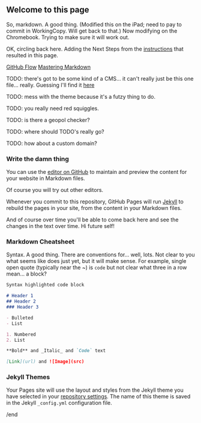 ## Welcome to this page

So, markdown. A good thing. (Modified this on the iPad; need to pay to commit in WorkingCopy. Will get back to that.) Now modifying on the Chromebook. Trying to make sure it will work out. 

OK, circling back here. Adding the Next Steps from the [instructions](https://guides.github.com/features/pages/) that resulted in this page. 

[GitHub Flow](https://guides.github.com/introduction/flow/)
[Mastering Markdown](https://guides.github.com/features/mastering-markdown/)

TODO: there's got to be some kind of a CMS... it can't really just be this one file... really. Guessing I'll find it [here](https://docs.github.com/categories/github-pages-basics/)

TODO: mess with the theme because it's a futzy thing to do. 

TODO: you really need red squiggles. 

TODO: is there a geopol checker? 

TODO: where should TODO's really go?

TODO: how about a custom domain?

### Write the damn thing
You can use the [editor on GitHub](https://github.com/rdxn/rdxn.github.io/edit/main/index.md) to maintain and preview the content for your website in Markdown files.

Of course you will try out other editors. 

Whenever you commit to this repository, GitHub Pages will run [Jekyll](https://jekyllrb.com/) to rebuild the pages in your site, from the content in your Markdown files.

And of course over time you'll be able to come back here and see the changes in the text over time. Hi future self!

### Markdown Cheatsheet

Syntax. A good thing. There are conventions for... well, lots. Not clear to you what seems like does just yet, but it will make sense. For example, single open quote (typically near the ~) is `code` but not clear what three in a row mean... a block? 

```markdown
Syntax highlighted code block

# Header 1
## Header 2
### Header 3

- Bulleted
- List

1. Numbered
2. List

**Bold** and _Italic_ and `Code` text

[Link](url) and ![Image](src)
```

### Jekyll Themes

Your Pages site will use the layout and styles from the Jekyll theme you have selected in your [repository settings](https://github.com/rdxn/rdxn.github.io/settings). The name of this theme is saved in the Jekyll `_config.yml` configuration file.

/end

